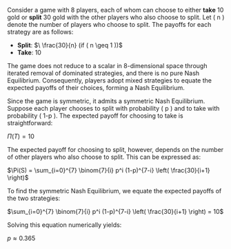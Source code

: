 Consider a game with 8 players, each of whom can choose to either **take** 10 gold or **split** 30 gold with the other players who also choose to split. Let \( n \) denote the number of players who choose to split. The payoffs for each strategy are as follows:

- **Split**: $\ \frac{30}{n}  (if \( n \geq 1 \))\$
- **Take**: $10$

The game does not reduce to a scalar in 8-dimensional space through iterated removal of dominated strategies, and there is no pure Nash Equilibrium. Consequently, players adopt mixed strategies to equate the expected payoffs of their choices, forming a Nash Equilibrium. 

Since the game is symmetric, it admits a symmetric Nash Equilibrium. Suppose each player chooses to split with probability \( p \) and to take with probability \( 1-p \). The expected payoff for choosing to take is straightforward:

$\Pi(T) = 10$

The expected payoff for choosing to split, however, depends on the number of other players who also choose to split. This can be expressed as:

$\Pi(S) = \sum_{i=0}^{7} \binom{7}{i} p^i (1-p)^{7-i} \left( \frac{30}{i+1} \right)$

To find the symmetric Nash Equilibrium, we equate the expected payoffs of the two strategies:

$\sum_{i=0}^{7} \binom{7}{i} p^i (1-p)^{7-i} \left( \frac{30}{i+1} \right) = 10$

Solving this equation numerically yields:

$p \approx 0.365$
